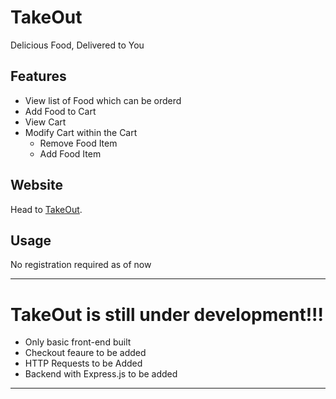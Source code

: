 # TakeOut

Delicious Food, Delivered to You

## Features

- View list of Food which can be orderd
- Add Food to Cart
- View Cart
- Modify Cart within the Cart
  - Remove Food Item
  - Add Food Item

## Website

Head to [TakeOut](https://krish-21.github.io/TakeOut/).

## Usage

No registration required as of now

---

# TakeOut is still under development!!!

- Only basic front-end built
- Checkout feaure to be added
- HTTP Requests to be Added
- Backend with Express.js to be added

---
